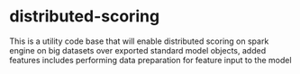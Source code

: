 # distributed-scoring
This is a utility code base that will enable distributed scoring on spark engine on big datasets over exported standard model objects, added features includes performing data preparation for feature input to the model
